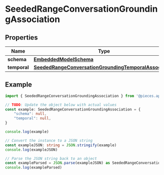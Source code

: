 
# SeededRangeConversationGroundingAssociation


## Properties

Name | Type
------------ | -------------
**schema** | [**EmbeddedModelSchema**](EmbeddedModelSchema)
**temporal** | [**SeededRangeConversationGroundingTemporalAssociation**](SeededRangeConversationGroundingTemporalAssociation)

## Example

```typescript
import { SeededRangeConversationGroundingAssociation } from '@pieces.app/pieces-os-client'

// TODO: Update the object below with actual values
const example: SeededRangeConversationGroundingAssociation = {
    "schema": null,
    "temporal": null,
}

console.log(example)

// Convert the instance to a JSON string
const exampleJSON: string = JSON.stringify(example)
console.log(exampleJSON)

// Parse the JSON string back to an object
const exampleParsed = JSON.parse(exampleJSON) as SeededRangeConversationGroundingAssociation
console.log(exampleParsed)
```


